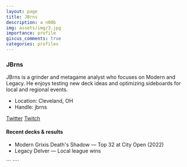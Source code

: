 ```yaml
---
layout: page
title: JBrns
description: a n00b
img: assets/img/3.jpg
importance: profile
giscus_comments: true
categories: profiles
---
```


### JBrns

<div class="profile">

JBrns is a grinder and metagame analyst who focuses on Modern and Legacy. He enjoys testing new deck ideas and optimizing sideboards for local and regional events.

- Location: Cleveland, OH
- Handle: jbrns

<div class="social">
  <a href="https://twitter.com/jbrns" aria-label="Twitter"><i class="fa fa-twitter"></i> Twitter</a>
  <a href="https://twitch.tv/jbrns" aria-label="Twitch"><i class="fa fa-twitch"></i> Twitch</a>
</div>

#### Recent decks & results

- <span class="badge">Modern</span> Grixis Death's Shadow — Top 32 at City Open (2022)
- <span class="badge">Legacy</span> Delver — Local league wins

</div>
```
````
